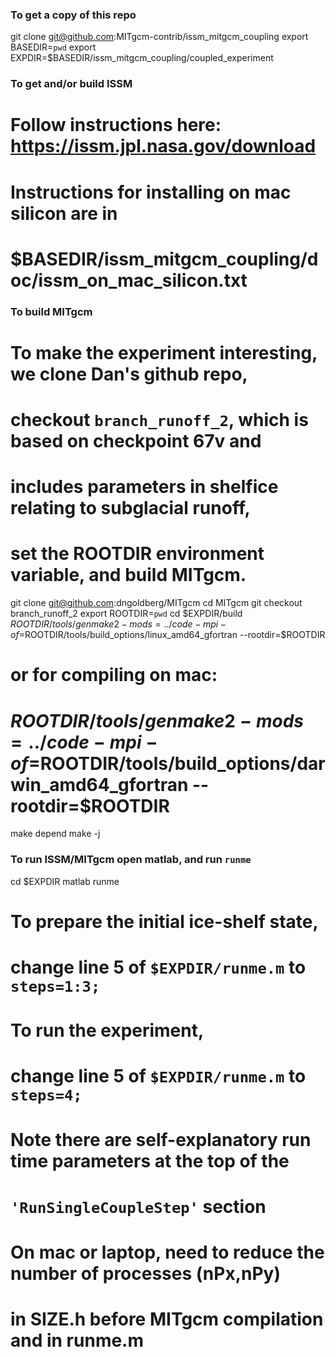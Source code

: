 ### To get a copy of this repo
  git clone git@github.com:MITgcm-contrib/issm_mitgcm_coupling
  export BASEDIR=`pwd`
  export EXPDIR=$BASEDIR/issm_mitgcm_coupling/coupled_experiment

### To get and/or build ISSM
# Follow instructions here: https://issm.jpl.nasa.gov/download
# Instructions for installing on mac silicon are in
# $BASEDIR/issm_mitgcm_coupling/doc/issm_on_mac_silicon.txt

### To build MITgcm
# To make the experiment interesting, we clone Dan's github repo,
# checkout `branch_runoff_2`, which is based on checkpoint 67v and
# includes parameters in shelfice relating to subglacial runoff,
# set the ROOTDIR environment variable, and build MITgcm.
  git clone git@github.com:dngoldberg/MITgcm
  cd MITgcm
  git checkout branch_runoff_2
  export ROOTDIR=`pwd`
  cd $EXPDIR/build
  $ROOTDIR/tools/genmake2 -mods=../code -mpi -of=$ROOTDIR/tools/build_options/linux_amd64_gfortran --rootdir=$ROOTDIR
# or for compiling on mac:
# $ROOTDIR/tools/genmake2 -mods=../code -mpi -of=$ROOTDIR/tools/build_options/darwin_amd64_gfortran --rootdir=$ROOTDIR
  make depend
  make -j

### To run ISSM/MITgcm open matlab, and run `runme`
  cd $EXPDIR
  matlab
  runme

# To prepare the initial ice-shelf state, 
# change line 5 of `$EXPDIR/runme.m` to `steps=1:3;`

# To run the experiment,
# change line 5 of `$EXPDIR/runme.m` to `steps=4;`

# Note there are self-explanatory run time parameters at the top of the
# `'RunSingleCoupleStep'` section

# On mac or laptop, need to reduce the number of processes (nPx,nPy)
# in SIZE.h before MITgcm compilation and in runme.m
